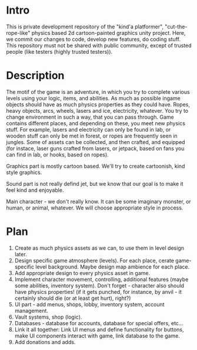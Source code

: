 # Intro

This is private development repository of the "kind'a platformer", "cut-the-rope-like" physics based 2d cartoon-painted graphics unity project. Here, we commit our changes to code, develop new features, do coding stuff.
This repository must not be shared with public community, except of trusted people (like testers (highly trusted testers)). 

# Description

The motif of the game is an adventure, in which you try to complete various levels using your logic, items, and abilities. As much as possible ingame objects should have as much physics properties as they could have. Ropes, heavy objects, arcs, wheels, lasers and ice, electricity, whatever. You try to change environment in such a way, that you can pass through. Game contains different places, and depending on these, you meet new physics stuff. For example, lasers and electricity can only be found in lab, or wooden stuff can only be met in forest, or ropes are frequently seen in jungles. Some of assets can be collected, and then crafted, and equipped (for instace, laser guns crafted from lasers, or jetpack, based on fans you can find in lab, or hooks, based on ropes).

Graphics part is mostly cartoon based. We'll try to create cartoonish, kind style graphics.

Sound part is not really defind jet, but we know that our goal is to make it feel kind and enjoyable.

Main character - we don't really know. It can be some imaginary monster, or human, or animal, whatever. We will choose appropriate style in process.

# Plan

1. Create as much physics assets as we can, to use them in level design later.
2. Design specific game atmosphere (levels). For each place, cerate game-specific level background. Maybe design map ambience for each place.
3. Add appropriate design to every physics asset in game.
4. Implement character movement, controlling, additional features (maybe some abilities, inventory system). Don't forget - character also should have physics properties! (if it gets punched, for instance,  by anvil - it certainly should die (or at least get hurt), right?)
5. UI part - add menus, shops, lobby, inventory system, account management.
6. Vault systems, shop (logic).
6. Databases - database for accounts, database for special offers, etc...
7. Link it all together: Link UI menus and define functionality for buttons, make UI components interact with game, link database to the game.
8. Add donations and adds.

